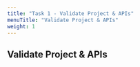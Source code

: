 ```yaml
---
title: "Task 1 - Validate Project & APIs"
menuTitle: "Validate Project & APIs"
weight: 1
---
```


## Validate Project & APIs

